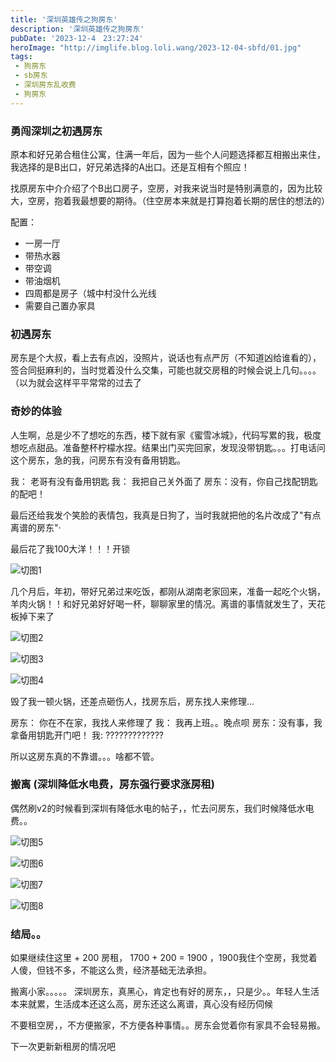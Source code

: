 ```yaml
---
title: '深圳英雄传之狗房东'
description: '深圳英雄传之狗房东'
pubDate: '2023-12-4　23:27:24'
heroImage: "http://imglife.blog.loli.wang/2023-12-04-sbfd/01.jpg" 
tags:
 - 狗房东
 - sb房东
 - 深圳房东乱收费
 - 狗房东
---
```


### 勇闯深圳之初遇房东

原本和好兄弟合租住公寓，住满一年后，因为一些个人问题选择都互相搬出来住，我选择的是B出口，好兄弟选择的A出口。还是互相有个照应！

找原房东中介介绍了个B出口房子，空房，对我来说当时是特别满意的，因为比较大，空房，抱着我最想要的期待。（住空房本来就是打算抱着长期的居住的想法的）

配置：
   - 一房一厅
   - 带热水器
   - 带空调
   - 带油烟机
   - 四周都是房子（城中村没什么光线
   - 需要自己置办家具

### 初遇房东

房东是个大叔，看上去有点凶，没照片，说话也有点严厉（不知道凶给谁看的），签合同挺麻利的，当时觉着没什么交集，可能也就交房租的时候会说上几句。。。。（以为就会这样平平常常的过去了

### 奇妙的体验
 
人生啊，总是少不了想吃的东西，楼下就有家《蜜雪冰城》，代码写累的我，极度想吃点甜品。准备整杯柠檬水捏。结果出门买完回家，发现没带钥匙。。。打电话问这个房东，急的我，问房东有没有备用钥匙。

我： 老哥有没有备用钥匙
我： 我把自己关外面了
房东：没有，你自己找配钥匙的配吧！

最后还给我发个笑脸的表情包，我真是日狗了，当时我就把他的名片改成了"有点离谱的房东"·

最后花了我100大洋！！！开锁

![切图1](http://imglife.blog.loli.wang/2023-12-04-sbfd/01.jpg)

几个月后，年初，带好兄弟过来吃饭，都刚从湖南老家回来，准备一起吃个火锅，羊肉火锅！！和好兄弟好好喝一杯，聊聊家里的情况。离谱的事情就发生了，天花板掉下来了


![切图2](http://imglife.blog.loli.wang/2023-12-04-sbfd/02.jpg)

![切图3](http://imglife.blog.loli.wang/2023-12-04-sbfd/03.jpg)

![切图4](http://imglife.blog.loli.wang/2023-12-04-sbfd/04.jpg)



毁了我一顿火锅，还差点砸伤人，找房东后，房东找人来修理...

房东： 你在不在家，我找人来修理了
我： 我再上班。。晚点呗
房东：没有事，我拿备用钥匙开门吧！
我: ?????????????

所以这房东真的不靠谱。。。啥都不管。


### 搬离 (深圳降低水电费，房东强行要求涨房租)


偶然刷v2的时候看到深圳有降低水电的帖子，，忙去问房东，我们时候降低水电费。。


![切图5](http://imglife.blog.loli.wang/2023-12-04-sbfd/05.jpg)

![切图6](http://imglife.blog.loli.wang/2023-12-04-sbfd/06.jpg)

![切图7](http://imglife.blog.loli.wang/2023-12-04-sbfd/07.jpg)

![切图8](http://imglife.blog.loli.wang/2023-12-04-sbfd/08.jpg)

### 结局。。
 
 如果继续住这里 + 200 房租， 1700 + 200 = 1900 ，1900我住个空房，我觉着人傻，但钱不多，不能这么贵，经济基础无法承担。

  搬离小家。。。。。 深圳房东，真黑心，肯定也有好的房东，，只是少。。年轻人生活本来就累，生活成本还这么高，房东还这么离谱，真心没有经历伺候


  不要租空房，，不方便搬家，不方便各种事情。。房东会觉着你有家具不会轻易搬。

  下一次更新新租房的情况吧